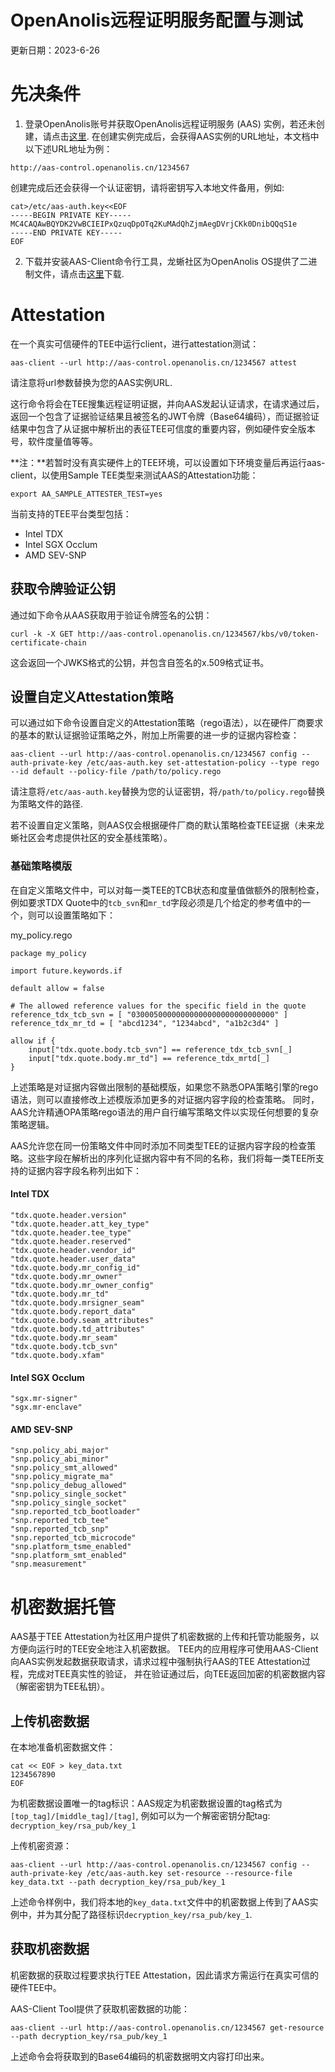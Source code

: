 # OpenAnolis远程证明服务配置与测试

更新日期：2023-6-26

# 先决条件
1. 登录OpenAnolis账号并获取OpenAnolis远程证明服务 (AAS) 实例，若还未创建，请点击[这里](http://aas-control.openanolis.cn).
在创建实例完成后，会获得AAS实例的URL地址，本文档中以下述URL地址为例：
```
http://aas-control.openanolis.cn/1234567
```
创建完成后还会获得一个认证密钥，请将密钥写入本地文件备用，例如:
```
cat>/etc/aas-auth.key<<EOF
-----BEGIN PRIVATE KEY-----
MC4CAQAwBQYDK2VwBCIEIPxQzuqDpOTq2KuMAdQhZjmAegDVrjCKk0DnibQQqS1e
-----END PRIVATE KEY-----
EOF
```

2. 下载并安装AAS-Client命令行工具，龙蜥社区为OpenAnolis OS提供了二进制文件，请点击[这里](http://aas-control.openanolis.cn/aas-client)下载.

# Attestation

在一个真实可信硬件的TEE中运行client，进行attestation测试：

```shell
aas-client --url http://aas-control.openanolis.cn/1234567 attest
```
请注意将url参数替换为您的AAS实例URL.

这行命令将会在TEE搜集远程证明证据，并向AAS发起认证请求，在请求通过后，返回一个包含了证据验证结果且被签名的JWT令牌（Base64编码），而证据验证结果中包含了从证据中解析出的表征TEE可信度的重要内容，例如硬件安全版本号，软件度量值等等。

**注：**若暂时没有真实硬件上的TEE环境，可以设置如下环境变量后再运行aas-client，以使用Sample TEE类型来测试AAS的Attestation功能：

```shell
export AA_SAMPLE_ATTESTER_TEST=yes
```

当前支持的TEE平台类型包括：
- Intel TDX
- Intel SGX Occlum
- AMD SEV-SNP

## 获取令牌验证公钥
通过如下命令从AAS获取用于验证令牌签名的公钥：
```
curl -k -X GET http://aas-control.openanolis.cn/1234567/kbs/v0/token-certificate-chain
```
这会返回一个JWKS格式的公钥，并包含自签名的x.509格式证书。

## 设置自定义Attestation策略

可以通过如下命令设置自定义的Attestation策略（rego语法），以在硬件厂商要求的基本的默认证据验证策略之外，附加上所需要的进一步的证据内容检查：
```shell
aas-client --url http://aas-control.openanolis.cn/1234567 config --auth-private-key /etc/aas-auth.key set-attestation-policy --type rego --id default --policy-file /path/to/policy.rego
```

请注意将`/etc/aas-auth.key`替换为您的认证密钥，将`/path/to/policy.rego`替换为策略文件的路径.

若不设置自定义策略，则AAS仅会根据硬件厂商的默认策略检查TEE证据（未来龙蜥社区会考虑提供社区的安全基线策略）。

### 基础策略模版

在自定义策略文件中，可以对每一类TEE的TCB状态和度量值做额外的限制检查，例如要求TDX Quote中的`tcb_svn`和`mr_td`字段必须是几个给定的参考值中的一个，则可以设置策略如下：

my_policy.rego
```
package my_policy

import future.keywords.if

default allow = false

# The allowed reference values for the specific field in the quote
reference_tdx_tcb_svn = [ "03000500000000000000000000000000" ]
reference_tdx_mr_td = [ "abcd1234", "1234abcd", "a1b2c3d4" ]

allow if {
    input["tdx.quote.body.tcb_svn"] == reference_tdx_tcb_svn[_]
    input["tdx.quote.body.mr_td"] == reference_tdx_mrtd[_]
}
```

上述策略是对证据内容做出限制的基础模版，如果您不熟悉OPA策略引擎的rego语法，则可以直接修改上述模版添加更多的对证据内容字段的检查策略。
同时，AAS允许精通OPA策略rego语法的用户自行编写策略文件以实现任何想要的复杂策略逻辑。

AAS允许您在同一份策略文件中同时添加不同类型TEE的证据内容字段的检查策略。这些字段在解析出的序列化证据内容中有不同的名称，我们将每一类TEE所支持的证据内容字段名称列出如下：

#### Intel TDX

```
"tdx.quote.header.version"
"tdx.quote.header.att_key_type"
"tdx.quote.header.tee_type"
"tdx.quote.header.reserved"
"tdx.quote.header.vendor_id"
"tdx.quote.header.user_data"
"tdx.quote.body.mr_config_id"
"tdx.quote.body.mr_owner"
"tdx.quote.body.mr_owner_config"
"tdx.quote.body.mr_td"
"tdx.quote.body.mrsigner_seam"
"tdx.quote.body.report_data"
"tdx.quote.body.seam_attributes"
"tdx.quote.body.td_attributes"
"tdx.quote.body.mr_seam"
"tdx.quote.body.tcb_svn"
"tdx.quote.body.xfam"
```

#### Intel SGX Occlum

```
"sgx.mr-signer"
"sgx.mr-enclave"
```

#### AMD SEV-SNP

```
"snp.policy_abi_major"
"snp.policy_abi_minor"
"snp.policy_smt_allowed"
"snp.policy_migrate_ma"
"snp.policy_debug_allowed"
"snp.policy_single_socket"
"snp.policy_single_socket"
"snp.reported_tcb_bootloader"
"snp.reported_tcb_tee"
"snp.reported_tcb_snp"
"snp.reported_tcb_microcode"
"snp.platform_tsme_enabled"
"snp.platform_smt_enabled"
"snp.measurement"
```

# 机密数据托管

AAS基于TEE Attestation为社区用户提供了机密数据的上传和托管功能服务，以方便向运行时的TEE安全地注入机密数据。
TEE内的应用程序可使用AAS-Client向AAS实例发起数据获取请求，请求过程中强制执行AAS的TEE Attestation过程，完成对TEE真实性的验证，
并在验证通过后，向TEE返回加密的机密数据内容（解密密钥为TEE私钥）。

## 上传机密数据

在本地准备机密数据文件：

```shell
cat << EOF > key_data.txt
1234567890
EOF
```

为机密数据设置唯一的tag标识：AAS规定为机密数据设置的tag格式为`[top_tag]/[middle_tag]/[tag]`, 例如可以为一个解密密钥分配tag: `decryption_key/rsa_pub/key_1`

上传机密资源：

```shell
aas-client --url http://aas-control.openanolis.cn/1234567 config --auth-private-key /etc/aas-auth.key set-resource --resource-file key_data.txt --path decryption_key/rsa_pub/key_1
```

上述命令样例中，我们将本地的`key_data.txt`文件中的机密数据上传到了AAS实例中，并为其分配了路径标识`decryption_key/rsa_pub/key_1`.

## 获取机密数据

机密数据的获取过程要求执行TEE Attestation，因此请求方需运行在真实可信的硬件TEE中。

AAS-Client Tool提供了获取机密数据的功能：

```shell
aas-client --url http://aas-control.openanolis.cn/1234567 get-resource --path decryption_key/rsa_pub/key_1
```

上述命令会将获取到的Base64编码的机密数据明文内容打印出来。

